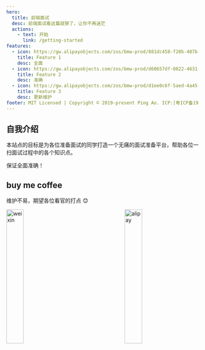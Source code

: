 ```yaml
---
hero:
  title: 前端面试
  desc: 前端面试看这篇就够了，让你不再迷茫
  actions:
    - text: 开始
      link: /getting-started
features:
  - icon: https://gw.alipayobjects.com/zos/bmw-prod/881dc458-f20b-407b-947a-95104b5ec82b/k79dm8ih_w144_h144.png
    title: Feature 1
    desc: 全面
  - icon: https://gw.alipayobjects.com/zos/bmw-prod/d60657df-0822-4631-9d7c-e7a869c2f21c/k79dmz3q_w126_h126.png
    title: Feature 2
    desc: 准确
  - icon: https://gw.alipayobjects.com/zos/bmw-prod/d1ee0c6f-5aed-4a45-a507-339a4bfe076c/k7bjsocq_w144_h144.png
    title: Feature 3
    desc: 更新维护
footer: MIT Licensed | Copyright © 2019-present Ping Ao. ICP:[粤ICP备19152421号](http://beian.miit.gov.cn)
---
```


## 自我介绍

本站点的目标是为各位准备面试的同学打造一个无痛的面试准备平台，帮助各位一扫面试过程中的各个知识点。

保证全面准确！

## buy me coffee

维护不易，期望各位看官的打点 😊

<img src="https://camo.githubusercontent.com/ea9531f3faf680e7b3665f18a2938c615067103c/68747470733a2f2f757365722d676f6c642d63646e2e786974752e696f2f323032302f332f32372f313731316262386332356537356130663f773d3132343226683d3136383626663d706e6726733d343531353933" width="30%" alt="weixin">
<div style="display:inline-block;width:30%;"></div>
<img src="https://camo.githubusercontent.com/39250ebe4edd8b2284965ef217489fb093585b45/68747470733a2f2f757365722d676f6c642d63646e2e786974752e696f2f323032302f332f32372f313731316262386437626636323337653f773d39303026683d3133353026663d706e6726733d343033373430" width="30%" alt="alipay">
